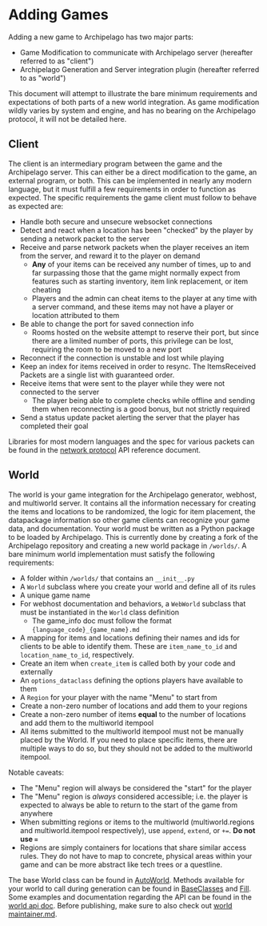 # Adding Games

Adding a new game to Archipelago has two major parts:

* Game Modification to communicate with Archipelago server (hereafter referred to as "client")
* Archipelago Generation and Server integration plugin (hereafter referred to as "world")

This document will attempt to illustrate the bare minimum requirements and expectations of both parts of a new world
integration. As game modification wildly varies by system and engine, and has no bearing on the Archipelago protocol,
it will not be detailed here.

## Client

The client is an intermediary program between the game and the Archipelago server. This can either be a direct
modification to the game, an external program, or both. This can be implemented in nearly any modern language, but it
must fulfill a few requirements in order to function as expected. The specific requirements the game client must follow
to behave as expected are:

* Handle both secure and unsecure websocket connections
* Detect and react when a location has been "checked" by the player by sending a network packet to the server
* Receive and parse network packets when the player receives an item from the server, and reward it to the player on
demand
  * **Any** of your items can be received any number of times, up to and far surpassing those that the game might
normally expect from features such as starting inventory, item link replacement, or item cheating
  * Players and the admin can cheat items to the player at any time with a server command, and these items may not have
a player or location attributed to them
* Be able to change the port for saved connection info
  * Rooms hosted on the website attempt to reserve their port, but since there are a limited number of ports, this
privilege can be lost, requiring the room to be moved to a new port
* Reconnect if the connection is unstable and lost while playing
* Keep an index for items received in order to resync. The ItemsReceived Packets are a single list with guaranteed 
order.
* Receive items that were sent to the player while they were not connected to the server
  * The player being able to complete checks while offline and sending them when reconnecting is a good bonus, but not 
strictly required
* Send a status update packet alerting the server that the player has completed their goal

Libraries for most modern languages and the spec for various packets can be found in the
[network protocol](/docs/network%20protocol.md) API reference document.

## World

The world is your game integration for the Archipelago generator, webhost, and multiworld server. It contains all the
information necessary for creating the items and locations to be randomized, the logic for item placement, the 
datapackage information so other game clients can recognize your game data, and documentation. Your world must be
written as a Python package to be loaded by Archipelago. This is currently done by creating a fork of the Archipelago
repository and creating a new world package in `/worlds/`. A bare minimum world implementation must satisfy the 
following requirements:

* A folder within `/worlds/` that contains an `__init__.py`
* A `World` subclass where you create your world and define all of its rules
* A unique game name
* For webhost documentation and behaviors, a `WebWorld` subclass that must be instantiated in the `World` class 
definition
  * The game_info doc must follow the format `{language_code}_{game_name}.md`
* A mapping for items and locations defining their names and ids for clients to be able to identify them. These are 
`item_name_to_id` and `location_name_to_id`, respectively.
* Create an item when `create_item` is called both by your code and externally
* An `options_dataclass` defining the options players have available to them
* A `Region` for your player with the name "Menu" to start from
* Create a non-zero number of locations and add them to your regions
* Create a non-zero number of items **equal** to the number of locations and add them to the multiworld itempool
* All items submitted to the multiworld itempool must not be manually placed by the World. If you need to place specific 
items, there are multiple ways to do so, but they should not be added to the multiworld itempool.

Notable caveats:
* The "Menu" region will always be considered the "start" for the player
* The "Menu" region is *always* considered accessible; i.e. the player is expected to always be able to return to the
start of the game from anywhere
* When submitting regions or items to the multiworld (multiworld.regions and multiworld.itempool respectively), use 
`append`, `extend`, or `+=`. **Do not use `=`**
* Regions are simply containers for locations that share similar access rules. They do not have to map to 
concrete, physical areas within your game and can be more abstract like tech trees or a questline.

The base World class can be found in [AutoWorld](/worlds/AutoWorld.py). Methods available for your world to call during
generation can be found in [BaseClasses](/BaseClasses.py) and [Fill](/Fill.py). Some examples and documentation 
regarding the API can be found in the [world api doc](/docs/world%20api.md).
Before publishing, make sure to also check out [world maintainer.md](/docs/world%20maintainer.md).
